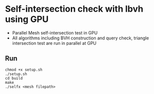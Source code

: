 # Self-intersection check with lbvh using GPU
- Parallel Mesh self-intersection test in GPU
- All algorithms including BVH construction and query check, triangle intersection test are run in parallel at GPU
## Run
```
chmod +x setup.sh
./setup.sh
cd build
make
./selfx <mesh filepath>
```